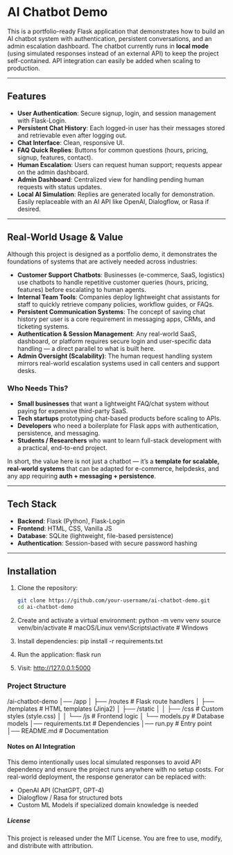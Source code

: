 # AI Chatbot Demo

This is a portfolio-ready Flask application that demonstrates how to build an AI chatbot system with authentication, persistent conversations, and an admin escalation dashboard. The chatbot currently runs in **local mode** (using simulated responses instead of an external API) to keep the project self-contained. API integration can easily be added when scaling to production.

---

## Features

- **User Authentication**: Secure signup, login, and session management with Flask-Login.  
- **Persistent Chat History**: Each logged-in user has their messages stored and retrievable even after logging out.  
- **Chat Interface**: Clean, responsive UI.  
- **FAQ Quick Replies**: Buttons for common questions (hours, pricing, signup, features, contact).  
- **Human Escalation**: Users can request human support; requests appear on the admin dashboard.  
- **Admin Dashboard**: Centralized view for handling pending human requests with status updates.  
- **Local AI Simulation**: Replies are generated locally for demonstration. Easily replaceable with an AI API like OpenAI, Dialogflow, or Rasa if desired.  

---

## Real-World Usage & Value

Although this project is designed as a portfolio demo, it demonstrates the foundations of systems that are actively needed across industries:

- **Customer Support Chatbots**: Businesses (e-commerce, SaaS, logistics) use chatbots to handle repetitive customer queries (hours, pricing, features) before escalating to human agents.  
- **Internal Team Tools**: Companies deploy lightweight chat assistants for staff to quickly retrieve company policies, workflow guides, or FAQs.  
- **Persistent Communication Systems**: The concept of saving chat history per user is a core requirement in messaging apps, CRMs, and ticketing systems.  
- **Authentication & Session Management**: Any real-world SaaS, dashboard, or platform requires secure login and user-specific data handling — a direct parallel to what is built here.  
- **Admin Oversight (Scalability)**: The human request handling system mirrors real-world escalation systems used in call centers and support desks.  

### Who Needs This?

- **Small businesses** that want a lightweight FAQ/chat system without paying for expensive third-party SaaS.  
- **Tech startups** prototyping chat-based products before scaling to APIs.  
- **Developers** who need a boilerplate for Flask apps with authentication, persistence, and messaging.  
- **Students / Researchers** who want to learn full-stack development with a practical, end-to-end project.  

In short, the value here is not just a chatbot — it’s a **template for scalable, real-world systems** that can be adapted for e-commerce, helpdesks, and any app requiring **auth + messaging + persistence**.

---

## Tech Stack

- **Backend**: Flask (Python), Flask-Login  
- **Frontend**: HTML, CSS, Vanilla JS  
- **Database**: SQLite (lightweight, file-based persistence)  
- **Authentication**: Session-based with secure password hashing  

---

## Installation

1. Clone the repository:
   ```bash
   git clone https://github.com/your-username/ai-chatbot-demo.git
   cd ai-chatbot-demo

2. Create and activate a virtual environment:
    python -m venv venv
    source venv/bin/activate    # macOS/Linux
    venv\Scripts\activate       # Windows

3. Install dependencies:
    pip install -r requirements.txt

4. Run the application:
    flask run

5. Visit:
    http://127.0.0.1:5000

### Project Structure

/ai-chatbot-demo
│── /app
│   ├── /routes        # Flask route handlers
│   ├── /templates     # HTML templates (Jinja2)
│   ├── /static
│   │   ├── /css       # Custom styles (style.css)
│   │   └── /js        # Frontend logic
│   └── models.py      # Database models
│── requirements.txt   # Dependencies
│── run.py             # Entry point
│── README.md          # Documentation

#### Notes on AI Integration

This demo intentionally uses local simulated responses to avoid API dependency and ensure the project runs anywhere with no setup costs.
For real-world deployment, the response generator can be replaced with:
- OpenAI API (ChatGPT, GPT-4)
- Dialogflow / Rasa for structured bots
- Custom ML Models if specialized domain knowledge is needed

##### License
This project is released under the MIT License. You are free to use, modify, and distribute with attribution.